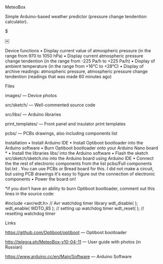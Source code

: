 
MeteoBox

Simple Arduino-based weather predictor (pressure change tendention calculator).

$

￼

Device functions
• Display current value of atmospheric pressure (in the range from 970 to 1050 hPa)
• Display current atmospheric pressure change tendention (in the range from -225 Pa/h to +225 Pa/h)
• Display of ambient temperature (in the range from +16°C to +28°C)
• Display of archive readings: atmospheric pressure, atmospheric pressure change tendention (readings that was made 60 minutes ago)

Files

 images/ — Device photos

 src/sketch/ — Well-commented source code

 src/libs/ — Arduino libraries

 print_templates/ — Front panel and insulator print templates

 pcbs/ — PCBs drawings, also including components list

Installation
• Install Arduino IDE
• Install Optiboot bootloader into the Arduino software
• Burn Optiboot bootloader onto your Arduino Nano board *
• Install the libraries libs/ into the Arduino software
• Flash the sketch src/sketch/sketch.ino into the Arduino board using Arduino IDE
• Connect the the rest of electronic components from the list pcbs/Full components list.txt . You can use PCBs or Bread board for this. I did not make a circuit, but using PCB drawings it's easy to figure out the connection of electronic components
• Power the board on!

*if you don't have an ability to burn Optiboot bootloader, comment out this lines in the source code:

#include <avr/wdt.h> // Avr watchdog timer library 
wdt_disable( );
wdt_enable( WDTO_8S ); // setting up watchdog timer 
wdt_reset( ); // resetting watchdog timer



Links

https://github.com/Optiboot/optiboot — Optiboot bootloader

http://telegra.ph/MeteoBox-v10-04-11 — User guide with photos (in Russian)

https://www.arduino.cc/en/Main/Software — Arduino Software